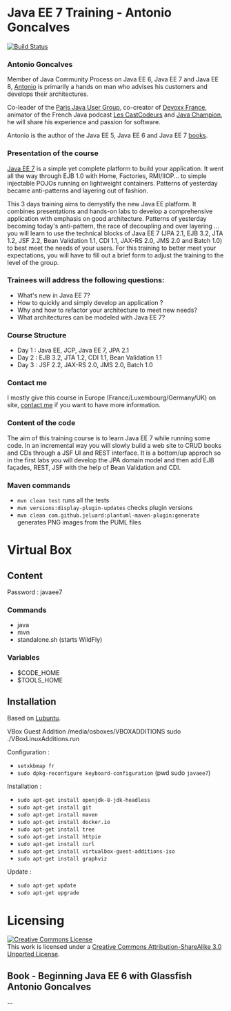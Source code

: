 # Java EE 7 Training - Antonio Goncalves

[![Build Status](https://travis-ci.org/agoncal/agoncal-training-javaee7.svg?branch=master)](https://travis-ci.org/agoncal/agoncal-training-javaee7)

### Antonio Goncalves

Member of Java Community Process on Java EE 6, Java EE 7 and Java EE 8, [Antonio](http://www.antoniogoncalves.org) is primarily a hands on man who advises his customers and develops their architectures.

Co-leader of the [Paris Java User Group](http://www.parisjug.org), co-creator of [Devoxx France](http://www.devoxx.fr), animator of the French Java podcast [Les CastCodeurs](http://lescastcodeurs.com/) and [Java Champion](http://java-champions.java.net/), he will share his experience and passion for software.

Antonio is the author of the Java EE 5, Java EE 6 and Java EE 7 [books](http://antoniogoncalves.org/category/books/).

### Presentation of the course

[Java EE 7](http://jcp.org/en/jsr/summary?id=342) is a simple yet complete platform to build your application. It went all the way through EJB 1.0 with Home, Factories, RMI/IIOP... to simple injectable POJOs running on lightweight containers. Patterns of yesterday became anti-patterns and layering out of fashion.

This 3 days training aims to demystify the new Java EE platform. It combines presentations and hands-on labs to develop a comprehensive application with emphasis on good architecture. Patterns of yesterday becoming today's anti-pattern, the race of decoupling and over layering ... you will learn to use the technical blocks of Java EE 7 (JPA 2.1, EJB 3.2, JTA 1.2, JSF 2.2, Bean Validation 1.1, CDI 1.1, JAX-RS 2.0, JMS 2.0 and Batch 1.0) to best meet the needs of your users. For this training to better meet your expectations, you will have to fill out a brief form to adjust the training to the level of the group.

### Trainees will address the following questions:

* What's new in Java EE 7?
* How to quickly and simply develop an application ?
* Why and how to refactor your architecture to meet new needs?
* What architectures can be modeled with Java EE 7?

### Course Structure

* Day 1 : Java EE, JCP, Java EE 7, JPA 2.1
* Day 2 : EJB 3.2, JTA 1.2, CDI 1.1, Bean Validation 1.1
* Day 3 : JSF 2.2, JAX-RS 2.0, JMS 2.0, Batch 1.0

### Contact me

I mostly give this course in Europe (France/Luxembourg/Germany/UK) on site, [contact me](http://www.antoniogoncalves.org) if you want to have more information.

### Content of the code

The aim of this training course is to learn Java EE 7 while running some code. In an incremental way you will slowly build a web site to CRUD books and CDs through a JSF UI and REST interface. It is a bottom/up approch so in the first labs you will develop the JPA domain  model and then add EJB façades, REST, JSF with the help of Bean Validation and CDI.

### Maven commands

* `mvn clean test` runs all the tests
* `mvn versions:display-plugin-updates` checks plugin versions
* `mvn clean com.github.jeluard:plantuml-maven-plugin:generate` generates PNG images from the PUML files

# Virtual Box

## Content

Password : javaee7

### Commands

* java
* mvn
* standalone.sh (starts WildFly)

### Variables

* $CODE_HOME
* $TOOLS_HOME

## Installation 

Based on [Lubuntu](http://lubuntu.net/).

VBox Guest Addition
/media/osboxes/VBOXADDITIONS
sudo ./VBoxLinuxAdditions.run


Configuration :
* `setxkbmap fr`
* `sudo dpkg-reconfigure keyboard-configuration` (pwd sudo `javaee7`)

Installation :
* `sudo apt-get install openjdk-8-jdk-headless`
* `sudo apt-get install git`
* `sudo apt-get install maven`
* `sudo apt-get install docker.io`
* `sudo apt-get install tree`
* `sudo apt-get install httpie`
* `sudo apt-get install curl`
* `sudo apt-get install virtualbox-guest-additions-iso`
* `sudo apt-get install graphviz`

Update :
* `sudo apt-get update`
* `sudo apt-get upgrade`

# Licensing

<a rel="license" href="http://creativecommons.org/licenses/by-sa/3.0/"><img alt="Creative Commons License" style="border-width:0" src="http://i.creativecommons.org/l/by-sa/3.0/88x31.png" /></a><br />This work is licensed under a <a rel="license" href="http://creativecommons.org/licenses/by-sa/3.0/">Creative Commons Attribution-ShareAlike 3.0 Unported License</a>.

Book - Beginning Java EE 6 with Glassfish
Antonio Goncalves
--
--
